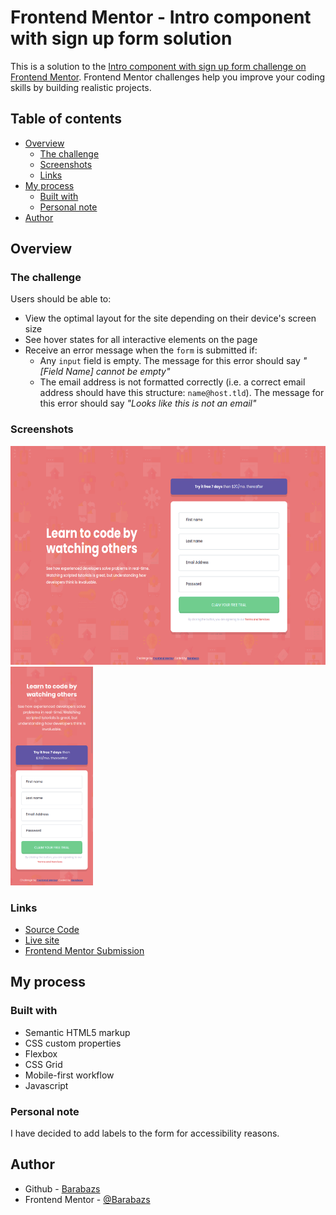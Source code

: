 # Frontend Mentor - Intro component with sign up form solution

This is a solution to the [Intro component with sign up form challenge on Frontend Mentor](https://www.frontendmentor.io/challenges/intro-component-with-signup-form-5cf91bd49edda32581d28fd1). Frontend Mentor challenges help you improve your coding skills by building realistic projects. 

## Table of contents
  - [Overview](#overview)
    - [The challenge](#the-challenge)
    - [Screenshots](#Screenshots)
    - [Links](#links)
  - [My process](#my-process)
    - [Built with](#built-with)
    - [Personal note](#personal-note)
  - [Author](#author)

## Overview

### The challenge

Users should be able to:

- View the optimal layout for the site depending on their device's screen size
- See hover states for all interactive elements on the page
- Receive an error message when the `form` is submitted if:
  - Any `input` field is empty. The message for this error should say *"[Field Name] cannot be empty"*
  - The email address is not formatted correctly (i.e. a correct email address should have this structure: `name@host.tld`). The message for this error should say *"Looks like this is not an email"*

### Screenshots
<img src="screenshots/desktop.png" height="350"> <img src="screenshots/mobile.png" height="350">

### Links

- [Source Code](https://github.com/Barabazs/frontendmentor/tree/main/intro-component-with-signup-form)
- [Live site](https://intro-component-with-signup-form-dusky.vercel.app/)
- [Frontend Mentor Submission](https://www.frontendmentor.io/solutions/a-bit-of-bootstrap-5-and-lots-of-custom-css-Wrg8fXLOZ)
## My process

### Built with

- Semantic HTML5 markup
- CSS custom properties
- Flexbox
- CSS Grid
- Mobile-first workflow
- Javascript

### Personal note
I have decided to add labels to the form for accessibility reasons.
## Author

- Github - [Barabazs](https://github.com/Barabazs)
- Frontend Mentor - [@Barabazs](https://www.frontendmentor.io/profile/dotEsuS)
